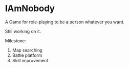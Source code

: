 IAmNobody
=========

A Game for role-playing to be a person whatever you want.

Still working on it.

Milestone:
1. Map searching
2. Battle platform
3. Skill improvement
